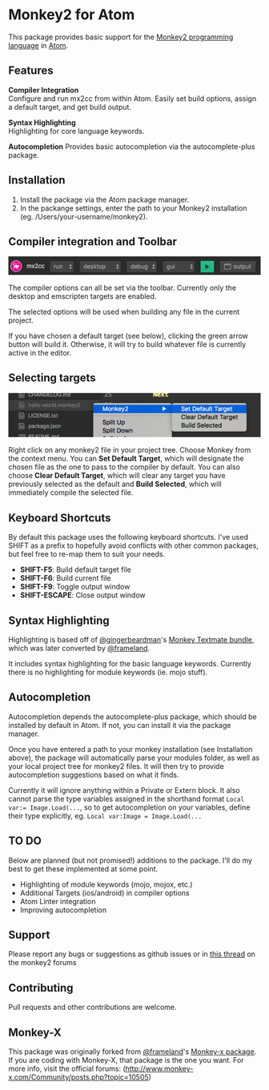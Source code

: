 # Monkey2 for Atom

This package provides basic support for the [Monkey2 programming language](http://monkey2.monkey-x.com) in [Atom](http://atom.io).

## Features

**Compiler Integration**  
Configure and run mx2cc from within Atom. Easily set build options, assign a default target, and get build output.

**Syntax Highlighting**  
Highlighting for core language keywords.

**Autocompletion**
Provides basic autocompletion via the autocomplete-plus package.

## Installation

1. Install the package via the Atom package manager.
2. In the packange settings, enter the
path to your Monkey2 installation (eg. /Users/your-username/monkey2).

## Compiler integration and Toolbar

![Toolbar Screenshot](https://github.com/arawkins/atom-monkey/blob/master/images/mx2cc-toolbar.png?raw=true "mx2cc toolbar")

The compiler options can all be set via the toolbar. Currently only the
desktop and emscripten targets are enabled.

The selected options will be used when building any file in the current
project.

If you have chosen a default target (see below), clicking the green arrow button
will build it. Otherwise, it will try to build whatever
file is currently active in the editor.

## Selecting targets

![Selecting target example](https://github.com/arawkins/atom-monkey/blob/master/images/target-selection.png?raw=true "choosing a target")

Right click on any monkey2 file in your project tree. Choose Monkey from
the context menu. You can **Set Default Target**, which will designate the
chosen file as the one to pass to the compiler by default. You can also choose **Clear Default Target**, which
will clear any target you have previously selected as the default and **Build Selected**,
which will immediately compile the selected file.

## Keyboard Shortcuts

By default this package uses the following keyboard shortcuts. I've used
SHIFT as a prefix to hopefully avoid conflicts with other common packages,
but feel free to re-map them to suit your needs.

* **SHIFT-F5**: Build default target file
* **SHIFT-F6**: Build current file
* **SHIFT-F9**: Toggle output window
* **SHIFT-ESCAPE**: Close output window

## Syntax Highlighting

Highlighting is based off of [@gingerbeardman](https://github.com/gingerbeardman)'s
[Monkey Textmate bundle](https://github.com/gingerbeardman/monkey.tmbundle),
which was later converted by [@frameland](https://github.com/frameland/).

It includes syntax highlighting for the basic language keywords.
Currently there is no highlighting for module keywords (ie. mojo stuff).

## Autocompletion

Autocompletion depends the autocomplete-plus package, which should be installed by
default in Atom. If not, you can install it via the package manager.

Once you have entered a path to your monkey installation (see Installation above),
the package will automatically parse your modules folder, as well as your local project tree for monkey2 files.
It will then try to provide autocompletion suggestions based on what it finds.

Currently it will ignore anything within a Private or Extern block. It also cannot parse the type
variables assigned in the shorthand format `Local var:= Image.Load(...`, so to get autocompletion on
your variables, define their type explicitly, eg. `Local var:Image = Image.Load(...`

## TO DO

Below are planned (but not promised!) additions to the package. I'll do my
best to get these implemented at some point.

* Highlighting of module keywords (mojo, mojox, etc.)
* Additional Targets (ios/android) in compiler options
* Atom Linter integration
* Improving autocompletion

## Support

Please report any bugs or suggestions as github issues or in [this thread](http://monkey2.monkey-x.com/forums/topic/atom-package-for-monkey2/) on the monkey2 forums

## Contributing

Pull requests and other contributions are welcome.

## Monkey-X

This package was originally forked from [@frameland](https://github.com/frameland/)'s [Monkey-x package](https://github.com/frameland/atom-monkey). If you are coding with Monkey-X, that package
is the one you want. For more info, visit the official forums:
(http://www.monkey-x.com/Community/posts.php?topic=10505)
